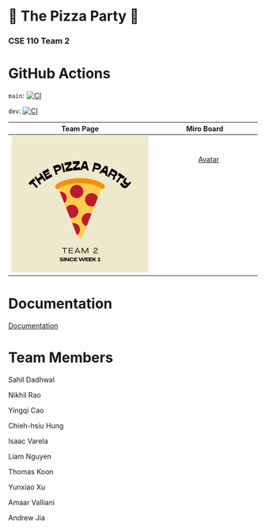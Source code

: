 # 🍕 **The Pizza Party** 🍕
### **CSE 110 Team 2**

# GitHub Actions

`main`: [![CI](https://github.com/cse110-fa22-group2/team2-fa22-cse110/actions/workflows/ci.yml/badge.svg)](https://github.com/cse110-fa22-group2/team2-fa22-cse110/actions/workflows/ci.yml)

`dev`: [![CI](https://github.com/cse110-fa22-group2/team2-fa22-cse110/actions/workflows/ci.yml/badge.svg?branch=dev)](https://github.com/cse110-fa22-group2/team2-fa22-cse110/actions/workflows/ci.yml)


**Team Page**             |  **Miro Board**
:-------------------------:|:-------------------------:
[![image](./admin/images/THEPIZZAPARTY.png#avatar)](https://cse110-fa22-group2.github.io/team2-fa22-cse110/admin/team.html "Go to team page!")  |  [![Avatar](./admin/images/d_logo.png#avatar)](https://miro.com/app/board/uXjVPJnCzps=/?share_link_id=992842944391 "Go to Miro Board Page!")


# Documentation

[Documentation](https://cse110-fa22-group2.github.io/team2-fa22-cse110/out/index.html)


# Team Members

Sahil Dadhwal

Nikhil Rao 

Yingqi Cao 

Chieh-hsiu Hung

Isaac Varela

Liam Nguyen

Thomas Koon

Yunxiao Xu

Amaar Valliani

Andrew Jia

<!-- make logo pictures round and same size-->
<style>
    img[src$="#avatar"] {
        display: block;
        margin: 0 auto;
        border-radius: 50%;
        
        width:  200px;
        height: 200px;
    }
</style>

